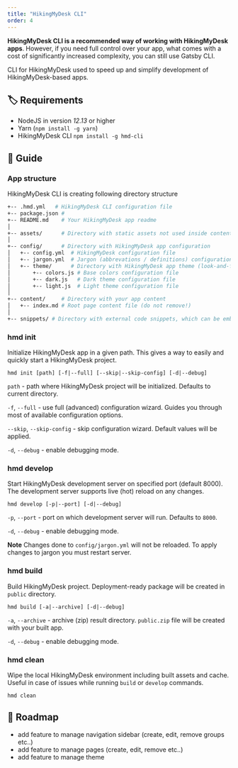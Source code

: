 ```yaml
---
title: "HikingMyDesk CLI"
order: 4
---
```


<Tip>

**HikingMyDesk CLI is a recommended way of working with HikingMyDesk apps**.
However, if you need full control over your app, what comes with
a cost of significantly increased complexity, you can
still use Gatsby CLI.

</Tip>

CLI for HikingMyDesk used to speed up and simplify development
of HikingMyDesk-based apps.

## :label: Requirements

- NodeJS in version _12.13_ or higher
- Yarn (`npm install -g yarn`)
- HikingMyDesk CLI `npm install -g hmd-cli`

## :book: Guide


### App structure

HikingMyDesk CLI is creating following directory structure

```bash
+-- .hmd.yml   # HikingMyDesk CLI configuration file
+-- package.json # 
+-- README.md    # Your HikingMyDesk app readme
│
+-- assets/      # Directory with static assets not used inside content (e.g. logo)
│
+-- config/      # Directory with HikingMyDesk app configuration
│   +-- config.yml  # HikingMyDesk configuration file
│   +-- jargon.yml  # Jargon (abbrevations / definitions) configuration file
│   +-- theme/      # Directory with HikingMyDesk app theme (look-and-feel) configuration
│       +-- colors.js # Base colors configuration file
│       +-- dark.js   # Dark theme configuration file
│       +-- light.js  # Light theme configuration file
│
+-- content/     # Directory with your app content
│   +-- index.md # Root page content file (do not remove!)
│
+-- snippets/ # Directory with external code snippets, which can be embedded in content
```

### hmd init

Initialize HikingMyDesk app in a given path. This gives a way to easily and quickly
start a HikingMyDesk project.

```
hmd init [path] [-f|--full] [--skip|--skip-config] [-d|--debug]
```

`path` - path where HikingMyDesk project will be initialized. Defaults to current directory.

`-f`, `--full` - use full (advanced) configuration wizard. Guides you through most of available configuration options.

`--skip`, `--skip-config` - skip configuration wizard. Default values will be applied.

`-d`, `--debug` - enable debugging mode.

### hmd develop

Start HikingMyDesk development server on specified port (default 8000).
The development server supports live (hot) reload on any changes.

```
hmd develop [-p|--port] [-d|--debug]
```
`-p`, `--port` - port on which development server will run. Defaults to `8000`.

`-d`, `--debug` - enable debugging mode.

**Note** Changes done to `config/jargon.yml` will not be reloaded.
To apply changes to jargon you must restart server.

### hmd build

Build HikingMyDesk project. Deployment-ready package will be created
in `public` directory.

```
hmd build [-a|--archive] [-d|--debug]
```

`-a`, `--archive` - archive (zip) result directory. `public.zip` file will be created
with your built app.

`-d`, `--debug` - enable debugging mode.

### hmd clean

Wipe the local HikingMyDesk environment including built assets and cache.
Useful in case of issues while running `build` or `develop` commands.

```
hmd clean
```

## :construction_worker: Roadmap

- add feature to manage navigation sidebar (create, edit, remove groups etc..)
- add feature to manage pages (create, edit, remove etc..)
- add feature to manage theme